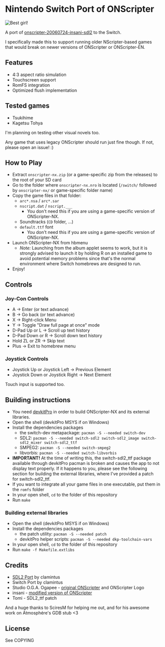 # Nintendo Switch Port of ONScripter

![Best girl!](https://user-images.githubusercontent.com/44071820/163874851-fd29f100-1b0d-40bc-8c3c-55c3585fcfee.png)


A port of [onscripter-20060724-insani-sdl2](http://www.github.com/clamintus/onscripter-20060724-insani-sdl2) to the Switch.

I specifically made this to support running older NScripter-based games that would break on newer versions of ONScripter or ONScripter-EN.

## Features
- 4:3 aspect ratio simulation
- Touchscreen support
- RomFS integration
- Optimized flush implementation

## Tested games
- Tsukihime
- Kagetsu Tohya

I'm planning on testing other visual novels too.

Any game that uses legacy ONScripter should run just fine though. If not, please open an issue! :)

## How to Play
- Extract `onscripter-nx.zip` (or a game-specific zip from the releases) to the root of your SD card
- Go to the folder where `onscripter-nx.nro` is located (`/switch/` followed by `onscripter-nx/` or game-specific folder name)
- Copy the game files in that folder:
    - `arc*.nsa` / `arc*.sar`
    - `nscript.dat` / `nscript.___`
        - You don't need this if you are using a game-specific version of ONScripter-NX.
    - Soundtracks (`CD` folder, ...)
    - `default.ttf` font
        - You don't need this if you are using a game-specific version of ONScripter-NX.
- Launch ONScripter-NX from hbmenu
    - _Note:_ Launching from the album applet seems to work, but it is strongly advised to launch it by holding R on an installed game to avoid potential memory problems since that's the normal environment where Switch homebrews are designed to run.
- Enjoy!

## Controls
### Joy-Con Controls
- A -> Enter (or text advance)
- B -> Go back (or text advance)
- X -> Right-click Menu
- Y -> Toggle "Draw full page at once" mode
- D-Pad Up or L -> Scroll up text history
- D-Pad Down or R -> Scroll down text history
- Hold ZL or ZR -> Skip text
- Plus -> Exit to homebrew menu
### Joystick Controls
- Joystick Up or Joystick Left -> Previous Element
- Joystick Down or Joystick Right -> Next Element

Touch input is supported too.

## Building instructions
- You need [devkitPro](https://switchbrew.org/wiki/Setting_up_Development_Environment) in order to build ONScripter-NX and its external libraries.
- Open the shell (devkitPro MSYS if on Windows)
- Install the dependencies packages
    - the switch-dev metapackage: `pacman -S --needed switch-dev`
    - SDL2: `pacman -S --needed switch-sdl2 switch-sdl2_image switch-sdl2_mixer switch-sdl2_ttf`
    - SMPEG2: `pacman -S --needed switch-smpeg2`
    - libvorbis: `pacman -S --needed switch-libvorbis`
- **IMPORTANT!** At the time of writing this, the switch-sdl2_ttf package available through devkitPro pacman is broken and causes the app to not display text properly.
If it happens to you, please see the following section for building the external libraries, where I've provided a patch for switch-sdl2_ttf.
- If you want to integrate all your game files in one executable, put them in the `romfs` folder
- In your open shell, `cd` to the folder of this repository
- Run `make`

### Building external libraries
- Open the shell (devkitPro MSYS if on Windows)
- Install the dependencies packages
    - the patch utility: `pacman -S --needed patch`
    - devkitPro helper scripts: `pacman -S --needed dkp-toolchain-vars`
- In your open shell, `cd` to the folder of this repository
- Run `make -f Makefile.extlibs`


## Credits
- [SDL2 Port](http://www.github.com/clamintus/onscripter-20060724-insani-sdl2) by clamintus
- Switch Port by clamintus
- Studio O.G.A. Ogapee - [original ONScripter](http://onscripter.osdn.jp/onscripter.html) and ONScripter Logo
- insani - [modified version of ONScripter](http://nscripter.insani.org/onscripter.html)
- Tomi - SDL2_ttf patch

And a huge thanks to SciresM for helping me out, and for his awesome work on Atmosphére's GDB stub <3


## License
See COPYING
